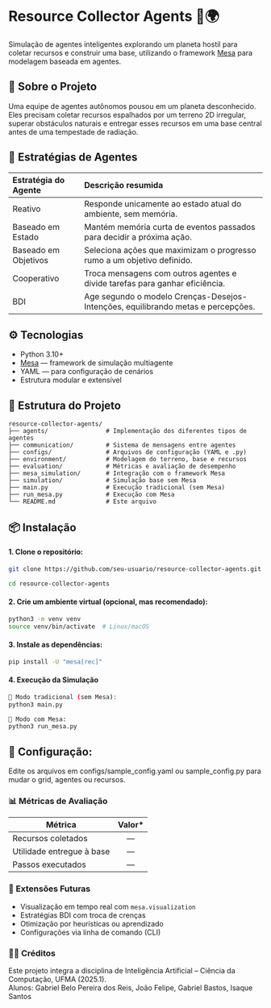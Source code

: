 # Resource Collector Agents 🚀🌍

Simulação de agentes inteligentes explorando um planeta hostil para coletar recursos e construir uma base, utilizando o framework [Mesa](https://github.com/projectmesa/mesa) para modelagem baseada em agentes.

## 🧠 Sobre o Projeto

Uma equipe de agentes autônomos pousou em um planeta desconhecido. Eles precisam coletar recursos espalhados por um terreno 2D irregular, superar obstáculos naturais e entregar esses recursos em uma base central antes de uma tempestade de radiação.

## 🚀 Estratégias de Agentes

| Estratégia do Agente | Descrição resumida |
|:---------------------|:-------------------|
| Reativo              | Responde unicamente ao estado atual do ambiente, sem memória. |
| Baseado em Estado    | Mantém memória curta de eventos passados para decidir a próxima ação. |
| Baseado em Objetivos | Seleciona ações que maximizam o progresso rumo a um objetivo definido. |
| Cooperativo          | Troca mensagens com outros agentes e divide tarefas para ganhar eficiência. |
| BDI                  | Age segundo o modelo Crenças-Desejos-Intenções, equilibrando metas e percepções.

## ⚙️ Tecnologias

- Python 3.10+
- [Mesa](https://mesa.readthedocs.io/) — framework de simulação multiagente
- YAML — para configuração de cenários
- Estrutura modular e extensível
## 📁 Estrutura do Projeto

```text
resource-collector-agents/
├── agents/                # Implementação dos diferentes tipos de agentes
├── communication/         # Sistema de mensagens entre agentes
├── configs/               # Arquivos de configuração (YAML e .py)
├── environment/           # Modelagem do terreno, base e recursos
├── evaluation/            # Métricas e avaliação de desempenho
├── mesa_simulation/       # Integração com o framework Mesa
├── simulation/            # Simulação base sem Mesa
├── main.py                # Execução tradicional (sem Mesa)
├── run_mesa.py            # Execução com Mesa
└── README.md              # Este arquivo
```

## 📦 Instalação

#### 1. Clone o repositório:
```bash
git clone https://github.com/seu-usuario/resource-collector-agents.git
```
```bash
cd resource-collector-agents
```

####  2. Crie um ambiente virtual (opcional, mas recomendado):
```bash
python3 -m venv venv
source venv/bin/activate  # Linux/macOS
```

#### 3. Instale as dependências:
```bash
pip install -U "mesa[rec]"
```

#### 4. Execução da Simulação
```bash
🔹 Modo tradicional (sem Mesa):
python3 main.py
```
```bash
🔸 Modo com Mesa:
python3 run_mesa.py
```


## 🔸 Configuração:

Edite os arquivos em configs/sample_config.yaml ou sample_config.py para mudar o grid, agentes ou recursos.

### 📊 Métricas de Avaliação

| Métrica                         | Valor* |
|---------------------------------|:------:|
| Recursos coletados              |   —    |
| Utilidade entregue à base       |   —    |
| Passos executados               |   —    |

### 🔬 Extensões Futuras
- Visualização em tempo real com `mesa.visualization`
- Estratégias BDI com troca de crenças
- Otimização por heurísticas ou aprendizado
- Configurações via linha de comando (CLI)

### 👨‍🏫 Créditos
Este projeto integra a disciplina de Inteligência Artificial – Ciência da Computação, UFMA (2025.1).  
Alunos: Gabriel Belo Pereira dos Reis, João Felipe, Gabriel Bastos, Isaque Santos